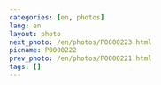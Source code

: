 ```yaml
---
categories: [en, photos]
lang: en
layout: photo
next_photo: /en/photos/P0000223.html
picname: P0000222
prev_photo: /en/photos/P0000221.html
tags: []
---
```

